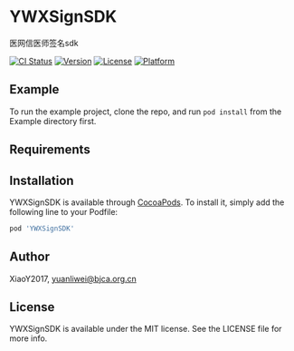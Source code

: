 # YWXSignSDK
医网信医师签名sdk

[![CI Status](https://img.shields.io/travis/XiaoY2017/YWXSignSDK.svg?style=flat)](https://travis-ci.org/XiaoY2017/YWXSignSDK)
[![Version](https://img.shields.io/cocoapods/v/YWXSignSDK.svg?style=flat)](https://cocoapods.org/pods/YWXSignSDK)
[![License](https://img.shields.io/cocoapods/l/YWXSignSDK.svg?style=flat)](https://cocoapods.org/pods/YWXSignSDK)
[![Platform](https://img.shields.io/cocoapods/p/YWXSignSDK.svg?style=flat)](https://cocoapods.org/pods/YWXSignSDK)

## Example

To run the example project, clone the repo, and run `pod install` from the Example directory first.

## Requirements

## Installation

YWXSignSDK is available through [CocoaPods](https://cocoapods.org). To install
it, simply add the following line to your Podfile:

```ruby
pod 'YWXSignSDK'
```

## Author

XiaoY2017, yuanliwei@bjca.org.cn

## License

YWXSignSDK is available under the MIT license. See the LICENSE file for more info.



